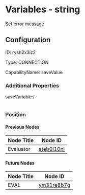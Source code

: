# Variables - string 
Set error message
## Configuration
ID:  rysh2x3iz2

Type: CONNECTION 

CapabilityName: saveValue






### Additional Properties
saveVariables
```
```





### Position

#### Previous Nodes
| Node Title | Node ID |
| :------------- | ------------ |
| Evaluator | [ateb0l10nl](./ateb0l10nl.md) | 
 
 #### Future Nodes
| Node Title | Node ID |
| :------------- | ------------ |
| EVAL |[ym31re8b7g](./ym31re8b7g.md) | 
